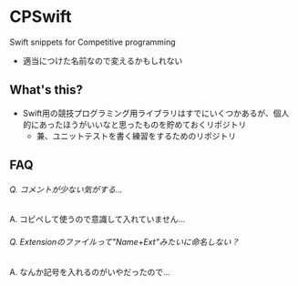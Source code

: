 # CPSwift

Swift snippets for Competitive programming

- 適当につけた名前なので変えるかもしれない

## What's this?

- Swift用の競技プログラミング用ライブラリはすでにいくつかあるが、個人的にあったほうがいいなと思ったものを貯めておくリポジトリ
  - 兼、ユニットテストを書く練習をするためのリポジトリ

## FAQ

###### Q. コメントが少ない気がする...
A. コピペして使うので意識して入れていません...

###### Q. Extensionのファイルって"Name+Ext"みたいに命名しない？
A. なんか記号を入れるのがいやだったので...
